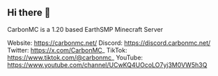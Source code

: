 ## Hi there 👋

CarbonMC is a 1.20 based EarthSMP Minecraft Server 

Website: https://carbonmc.net/
Discord: https://discord.carbonmc.net/
Twitter: https://x.com/CarbonMC_
TikTok: https://www.tiktok.com/@carbonmc_
YouTube: https://www.youtube.com/channel/UCwKQ4UOcoLO7yj3M0VW5h3Q
